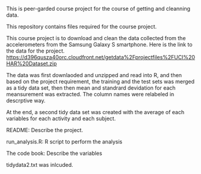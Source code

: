 This is peer-garded course project for the course of getting and cleanning data.

This repository contains files required for the course project. 

This course project is to download and clean the data collected from the accelerometers from the Samsung Galaxy S smartphone. Here is the link to the data for the project. 
https://d396qusza40orc.cloudfront.net/getdata%2Fprojectfiles%2FUCI%20HAR%20Dataset.zip


The data was first downlaoded and unzipped and read into R, and then based on the project requirement, the training and the test sets was merged as a tidy data set, then then mean and standrard devidation for each meansurement was extracted. The column names were relabeled in descrptive way. 

At the end, a second tidy data set was created with the average of each variables for each activity and each subject. 

README: Describe the project.

run_analysis.R: R script to perform the analysis 

The code book:  Describe the variables 

tidydata2.txt was inlcuded. 
